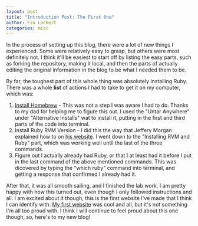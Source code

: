 ```yaml
---
layout: post
title: "Introduction Post: The First One"
author: Fin Lockert
categories: misc
---
```


In the process of setting up this blog, there were a lot of new things I experienced. Some were relatively easy to grasp, but others were most definitely not. I think it'll be easiest to start off by listing the easy parts, such as forking the repository, making it local, and then the parts of actually editing the original information in the blog to be what I needed them to be.  

By far, the toughest part of this whole thing was absolutely installing Ruby. There was a whole **list** of actions I had to take to get it on my computer, which was:  

1. [Install Homebrew](https://docs.brew.sh/Installation) - This was not a step I was aware I had to do. Thanks to my dad for helping me to figure this out. I used the "Untar Anywhere" under "Alternative Installs" wat to install it, putting in the first and third parts of the code into terminal.  
2. Install Ruby RVM Version - I did this the way that Jeffery Morgan explained how to on [his website](https://jeffreymorgan.io/articles/ruby-on-macos-with-rvm/). I went down to the "Installing RVM and Ruby" part, which was working well until the last of the three commands.  
3. Figure out I actually already had Ruby, or that I at least had it before I put in the last command of the above mentioned commands. This was dicovered by typing the "which ruby" command into terminal, and getting a response that confirmed I already had it.  

After that, it was all smooth sailing, and I finished the lab work. I am pretty happy with how this turned out, even though I only followed instructions and all. I am excited about it though, this is the first website I've made that I think I can identify with. [My first website](http://finny19.github.io/csci340lab1) was cool and all, but it's not something I'm all too proud with. I think I will continue to feel proud about this one though, so, here's to my new blog!  